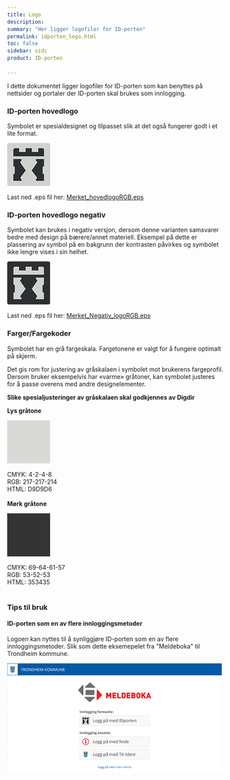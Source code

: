 ```yaml
---
title: Logo
description:
summary: "Her ligger logofiler for ID-porten"
permalink: idporten_logo.html
toc: false
sidebar: oidc
product: ID-porten

---
```

I dette dokumentet ligger logofiler for ID-porten som kan benyttes på nettsider og portaler der ID-porten skal brukes som innlogging.


### ID-porten hovedlogo

Symbolet er spesialdesignet og tilpasset slik at
det også fungerer godt i et lite format.

![ID-porten hovedlogo](assets\Merket_hovedlogoRGB.png)

Last ned .eps fil her: [Merket_hovedlogoRGB.eps](assets\Merket_hovedlogoRGB.eps)

### ID-porten hovedlogo negativ

Symbolet kan brukes i negativ versjon, dersom
denne varianten samsvarer bedre med design
på bærere/annet materiell. Eksempel på dette
er plassering av symbol på en bakgrunn der
kontrasten påvirkes og symbolet ikke lengre
vises i sin helhet.

![ID-porten hovedlogo](assets\Merket_Negativ_logoRGB.png)

Last ned .eps fil her: [Merket_Negativ_logoRGB.eps](assets\Merket_Negativ_logoRGB.eps)

### Farger/Fargekoder

Symbolet har en grå fargeskala. Fargetonene er
valgt for å fungere optimalt på skjerm.

Det gis rom for justering av gråskalaen i
symbolet mot brukerens fargeprofil. Dersom
bruker eksempelvis har «varme» gråtoner, kan
symbolet justeres for å passe overens med
andre designelementer.

**Slike spesialjusteringer av gråskalaen skal
godkjennes av Digdir**

**Lys gråtone**<br/>

![ID-porten Lys gråtone](assets\idp_lysgratone.png)

CMYK: 4-2-4-8<br/>
RGB: 217-217-214<br/>
HTML: D9D9D6<br/>
<br/>
**Mørk gråtone**<br/>

![ID-porten Mørk gråtone](assets\idp_morkgratone.png)

CMYK: 69-64-61-57<br/>
RGB: 53-52-53<br/>
HTML: 353435<br/>
<br/>
### Tips til bruk

#### ID-porten som en av flere innloggingsmetoder

Logoen kan nyttes til å synliggjøre ID-porten som en av flere innloggingsmetoder. Slik som dette eksemepelet fra "Meldeboka" til Trondheim kommune.

![ID-porten som en av flere innloggingsmetoder](assets\idp_trondheim_meldeboka.png)

